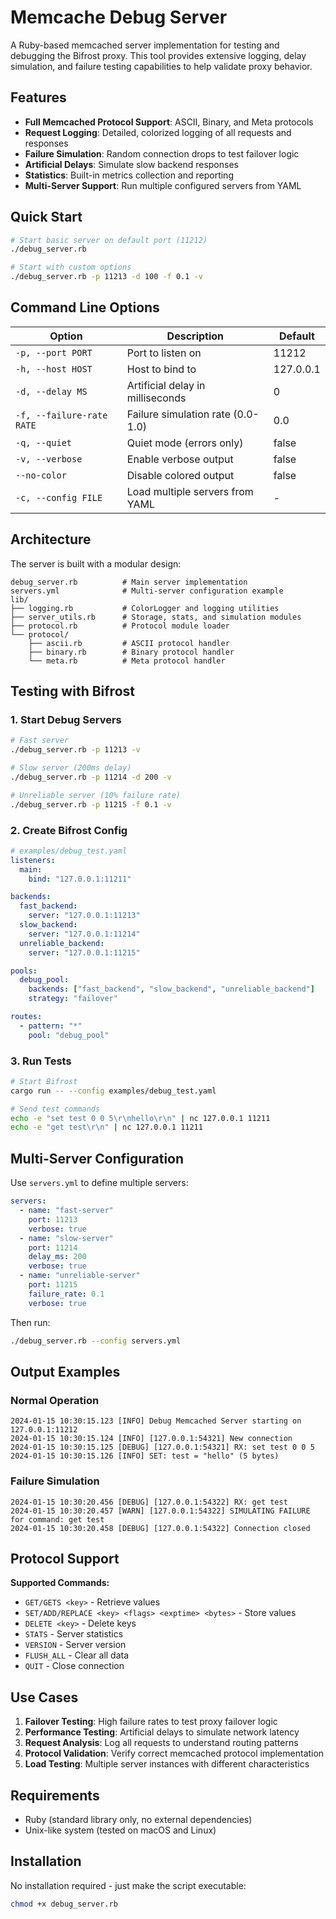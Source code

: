 # Memcache Debug Server

A Ruby-based memcached server implementation for testing and debugging the Bifrost proxy. This tool provides extensive logging, delay simulation, and failure testing capabilities to help validate proxy behavior.

## Features

- **Full Memcached Protocol Support**: ASCII, Binary, and Meta protocols
- **Request Logging**: Detailed, colorized logging of all requests and responses
- **Failure Simulation**: Random connection drops to test failover logic
- **Artificial Delays**: Simulate slow backend responses
- **Statistics**: Built-in metrics collection and reporting
- **Multi-Server Support**: Run multiple configured servers from YAML

## Quick Start

```bash
# Start basic server on default port (11212)
./debug_server.rb

# Start with custom options
./debug_server.rb -p 11213 -d 100 -f 0.1 -v
```

## Command Line Options

| Option | Description | Default |
|--------|-------------|---------|
| `-p, --port PORT` | Port to listen on | 11212 |
| `-h, --host HOST` | Host to bind to | 127.0.0.1 |
| `-d, --delay MS` | Artificial delay in milliseconds | 0 |
| `-f, --failure-rate RATE` | Failure simulation rate (0.0-1.0) | 0.0 |
| `-q, --quiet` | Quiet mode (errors only) | false |
| `-v, --verbose` | Enable verbose output | false |
| `--no-color` | Disable colored output | false |
| `-c, --config FILE` | Load multiple servers from YAML | - |

## Architecture

The server is built with a modular design:

```
debug_server.rb          # Main server implementation
servers.yml              # Multi-server configuration example
lib/
├── logging.rb           # ColorLogger and logging utilities
├── server_utils.rb      # Storage, stats, and simulation modules
├── protocol.rb          # Protocol module loader
└── protocol/
    ├── ascii.rb         # ASCII protocol handler
    ├── binary.rb        # Binary protocol handler
    └── meta.rb          # Meta protocol handler
```

## Testing with Bifrost

### 1. Start Debug Servers

```bash
# Fast server
./debug_server.rb -p 11213 -v

# Slow server (200ms delay)
./debug_server.rb -p 11214 -d 200 -v

# Unreliable server (10% failure rate)
./debug_server.rb -p 11215 -f 0.1 -v
```

### 2. Create Bifrost Config

```yaml
# examples/debug_test.yaml
listeners:
  main:
    bind: "127.0.0.1:11211"

backends:
  fast_backend:
    server: "127.0.0.1:11213"
  slow_backend:
    server: "127.0.0.1:11214"
  unreliable_backend:
    server: "127.0.0.1:11215"

pools:
  debug_pool:
    backends: ["fast_backend", "slow_backend", "unreliable_backend"]
    strategy: "failover"

routes:
  - pattern: "*"
    pool: "debug_pool"
```

### 3. Run Tests

```bash
# Start Bifrost
cargo run -- --config examples/debug_test.yaml

# Send test commands
echo -e "set test 0 0 5\r\nhello\r\n" | nc 127.0.0.1 11211
echo -e "get test\r\n" | nc 127.0.0.1 11211
```

## Multi-Server Configuration

Use `servers.yml` to define multiple servers:

```yaml
servers:
  - name: "fast-server"
    port: 11213
    verbose: true
  - name: "slow-server"
    port: 11214
    delay_ms: 200
    verbose: true
  - name: "unreliable-server"
    port: 11215
    failure_rate: 0.1
    verbose: true
```

Then run:
```bash
./debug_server.rb --config servers.yml
```

## Output Examples

### Normal Operation
```
2024-01-15 10:30:15.123 [INFO] Debug Memcached Server starting on 127.0.0.1:11212
2024-01-15 10:30:15.124 [INFO] [127.0.0.1:54321] New connection
2024-01-15 10:30:15.125 [DEBUG] [127.0.0.1:54321] RX: set test 0 0 5
2024-01-15 10:30:15.126 [INFO] SET: test = "hello" (5 bytes)
```

### Failure Simulation
```
2024-01-15 10:30:20.456 [DEBUG] [127.0.0.1:54322] RX: get test
2024-01-15 10:30:20.457 [WARN] [127.0.0.1:54322] SIMULATING FAILURE for command: get test
2024-01-15 10:30:20.458 [DEBUG] [127.0.0.1:54322] Connection closed
```

## Protocol Support

**Supported Commands:**
- `GET/GETS <key>` - Retrieve values
- `SET/ADD/REPLACE <key> <flags> <exptime> <bytes>` - Store values
- `DELETE <key>` - Delete keys
- `STATS` - Server statistics
- `VERSION` - Server version
- `FLUSH_ALL` - Clear all data
- `QUIT` - Close connection

## Use Cases

1. **Failover Testing**: High failure rates to test proxy failover logic
2. **Performance Testing**: Artificial delays to simulate network latency
3. **Request Analysis**: Log all requests to understand routing patterns
4. **Protocol Validation**: Verify correct memcached protocol implementation
5. **Load Testing**: Multiple server instances with different characteristics

## Requirements

- Ruby (standard library only, no external dependencies)
- Unix-like system (tested on macOS and Linux)

## Installation

No installation required - just make the script executable:

```bash
chmod +x debug_server.rb
```